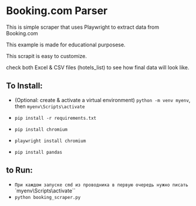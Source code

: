 # Booking.com Parser

This is simple scraper that uses Playwright to extract data from Booking.com

This example is made for educational purposese.

This scrapit is easy to customize.

check both Excel & CSV files (hotels_list) to see how final data will look like. 

## To Install:
- (Optional: create & activate a virtual environment) `python -m venv myenv`, then `myenv\Scripts\activate`

- `pip install -r requirements.txt`
- `pip install chromium`
- `playwright install chromium`
- `pip install pandas`

## to Run:
- `При каждом запуске cmd из проводника в первую очередь нужно писать` `myenv\Scripts\activate``
- `python booking_scraper.py` 


